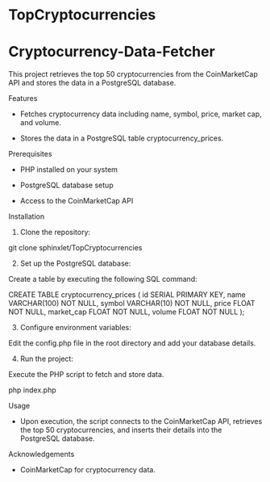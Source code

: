# TopCryptocurrencies
 
# Cryptocurrency-Data-Fetcher

This project retrieves the top 50 cryptocurrencies from the CoinMarketCap API and stores the data in a PostgreSQL database.

Features

- Fetches cryptocurrency data including name, symbol, price, market cap, and volume.

- Stores the data in a PostgreSQL table cryptocurrency_prices.

Prerequisites

- PHP installed on your system

- PostgreSQL database setup

- Access to the CoinMarketCap API

Installation

1. Clone the repository:

git clone sphinxlet/TopCryptocurrencies

2. Set up the PostgreSQL database:

Create a table by executing the following SQL command:

CREATE TABLE cryptocurrency_prices (
    id SERIAL PRIMARY KEY,
    name VARCHAR(100) NOT NULL,
    symbol VARCHAR(10) NOT NULL,
    price FLOAT NOT NULL,
    market_cap FLOAT NOT NULL,
    volume FLOAT NOT NULL
);

3. Configure environment variables:

Edit the config.php file in the root directory and add your database details.

4. Run the project:

Execute the PHP script to fetch and store data.

php index.php

Usage

- Upon execution, the script connects to the CoinMarketCap API, retrieves the top 50 cryptocurrencies, and inserts their details into the PostgreSQL database.

Acknowledgements

- CoinMarketCap for cryptocurrency data.

